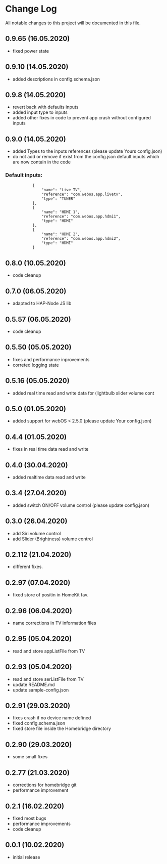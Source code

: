 # Change Log
All notable changes to this project will be documented in this file.
## 0.9.65 (16.05.2020) 
- fixed power state

## 0.9.10 (14.05.2020) 
- added descriptions in config.schema.json

## 0.9.8 (14.05.2020)
- revert back with defaults inputs
- added input type to inputs
- added other fixes in code to prevent app crash without configured inputs

## 0.9.0 (14.05.2020) 
- added Types to the inputs references (please update Yours config.json)
- do not add or remove if exist from the config.json default inputs which are now contain in the code 
### Default inputs:
                {
                    "name": "Live TV",
                    "reference": "com.webos.app.livetv",
                    "type": "TUNER"
                },
                {
                    "name": "HDMI 1",
                    "reference": "com.webos.app.hdmi1",
                    "type": "HDMI"
                },
                {
                    "name": "HDMI 2",
                    "reference": "com.webos.app.hdmi2",
                    "type": "HDMI"
                }

## 0.8.0 (10.05.2020) 
- code cleanup

## 0.7.0 (06.05.2020) 
- adapted to HAP-Node JS lib

## 0.5.57 (06.05.2020)
- code cleanup

## 0.5.50 (05.05.2020)
- fixes and performance inprovements
- correted logging state

## 0.5.16 (05.05.2020)
- added real time read and write data for (lightbulb slider volume cont

## 0.5.0 (01.05.2020)
- added support for webOS < 2.5.0 (please update Your config.json)

## 0.4.4 (01.05.2020)
- fixes in real time data read and write

## 0.4.0 (30.04.2020)
- added realtime data read and write

## 0.3.4 (27.04.2020)
- added switch ON/OFF volume control (please update config.json)

## 0.3.0 (26.04.2020)
- add Siri volume control
- add Slider (Brightness) volume control

## 0.2.112 (21.04.2020)
- different fixes.

## 0.2.97 (07.04.2020)
- fixed store of positin in HomeKit fav.

## 0.2.96 (06.04.2020)
- name corrections in TV information files

## 0.2.95 (05.04.2020)
- read and store appListFile from TV

## 0.2.93 (05.04.2020)
- read and store serListFile from TV
- update README.md
- update sample-config.json

## 0.2.91 (29.03.2020)
- fixes crash if no device name defined
- fixed config.schema.json
- fixed store file inside the Homebridge directory

## 0.2.90 (29.03.2020)
- some small fixes

## 0.2.77 (21.03.2020)
- corrections for homebridge git
- performance improvement

## 0.2.1 (16.02.2020)
- fixed most bugs
- performance improvements
- code cleanup

## 0.0.1 (10.02.2020)
- initial release

